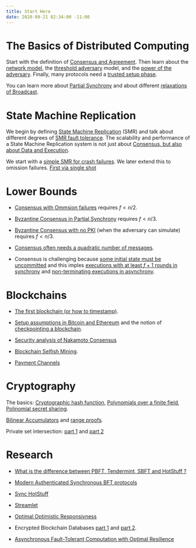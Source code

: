 ```yaml
---
title: Start Here
date: 2020-09-21 02:34:00 -11:00
---
```


# The Basics of Distributed Computing

Start with the definition of [Consensus and Agreement](https://decentralizedthoughts.github.io/2019-06-27-defining-consensus/). Then learn about the [network model](https://decentralizedthoughts.github.io/2019-06-01-2019-5-31-models/), the [threshold adversary](https://decentralizedthoughts.github.io/2019-06-17-the-threshold-adversary/) model, and the
[power of the adversary](https://decentralizedthoughts.github.io/2019-06-07-modeling-the-adversary/).
Finally, many protocols need a [trusted setup phase](https://decentralizedthoughts.github.io/2019-07-18-setup-assumptions/).

You can learn more about [Partial Synchrony](https://decentralizedthoughts.github.io/2019-09-13-flavours-of-partial-synchrony/) and about different [relaxations of Broadcast](https://decentralizedthoughts.github.io/2019-10-22-flavours-of-broadcast/).

# State Machine Replication

We begin by defining [State Machine Replication](https://decentralizedthoughts.github.io/2019-10-15-consensus-for-state-machine-replication/) (SMR) and talk about different degrees of [SMR fault tolerance](https://decentralizedthoughts.github.io/2019-10-25-flavours-of-state-machine-replication/). The scalability and performance of a State Machine Replication system is not just about [Consensus, but also about Data and Execution](https://decentralizedthoughts.github.io/2019-12-06-dce-the-three-scalability-bottlenecks-of-state-machine-replication/).

We start with a [simple SMR for crash failures](https://decentralizedthoughts.github.io/2019-11-01-primary-backup/). We later extend this to omission failures. [First via single shot](https://decentralizedthoughts.github.io/2020-09-13-synchronous-consensus-omission-faults/)

# Lower Bounds

- [Consensus with Ommsion failures](https://decentralizedthoughts.github.io/2019-11-02-primary-backup-for-2-servers-and-omission-failures-is-impossible/) requires $f<n/2$.


- [Byzantine Consensus in Partial Synchrony](https://decentralizedthoughts.github.io/2019-06-25-on-the-impossibility-of-byzantine-agreement-for-n-equals-3f-in-partial-synchrony/) requires $f<n/3$.

- [Byzantine Consensus with no PKI](https://decentralizedthoughts.github.io/2019-08-02-byzantine-agreement-is-impossible-for-$n-slash-leq-3-f$-is-the-adversary-can-easily-simulate/) (when the adversary can simulate) requires $f<n/3$.

- [Consensus often needs a quadratic number of messages](https://decentralizedthoughts.github.io/2019-08-16-byzantine-agreement-needs-quadratic-messages/).


- Consensus is challenging because [some initial state must be uncommitted](https://decentralizedthoughts.github.io/2019-12-15-consensus-model-for-FLP/) and this imples [executions with at least $f+1$ rounds in synchrony](https://decentralizedthoughts.github.io/2019-12-15-synchrony-uncommitted-lower-bound/) and [non-terminating executions in asynchrony](https://decentralizedthoughts.github.io/2019-12-15-asynchrony-uncommitted-lower-bound/).

# Blockchains

- [The first blockchain (or how to timestamp)](https://decentralizedthoughts.github.io/2020-07-05-the-first-blockchain-or-how-to-time-stamp-a-digital-document/).

- [Setup assumptions in Bitcoin and Ethereum](https://decentralizedthoughts.github.io/2019-07-18-do-bitcoin-and-ethereum-have-any-trusted-setup-assumptions/) and the notion of [checkpointing a blockchain](https://decentralizedthoughts.github.io/2019-09-13-dont-trust-checkpoint/). 

- [Security analysis of Nakamoto Consensus](https://decentralizedthoughts.github.io/2019-11-29-Analysis-Nakamoto/)


- [Blockchain Selfish Mining](https://decentralizedthoughts.github.io/2020-02-26-selfish-mining/). 

- [Payment Channels](https://decentralizedthoughts.github.io/2019-10-25-payment-channels-are-just-a-two-person-bfs-smr-systems/)

# Cryptography

The basics: [Cryptographic hash function](https://decentralizedthoughts.github.io/2020-08-28-what-is-a-cryptographic-hash-function/), [Polynomials over a finite field](https://decentralizedthoughts.github.io/2020-07-17-the-marvels-of-polynomials-over-a-field/), [Polinomial secret sharing](https://decentralizedthoughts.github.io/2020-07-17-polynomial-secret-sharing-and-the-lagrange-basis/).


[Bilinear Accumulators](https://decentralizedthoughts.github.io/2020-04-02-bilinear-accumulators-for-cryptocurrency/) and [range proofs](https://decentralizedthoughts.github.io/2020-03-03-range-proofs-from-polynomial-commitments-reexplained/).

Private set intersection: [part 1](https://decentralizedthoughts.github.io/2020-03-29-private-set-intersection-a-soft-introduction/) and [part 2](https://decentralizedthoughts.github.io/2020-07-26-private-set-intersection-2/)

# Research

- [What is the difference between PBFT, Tendermint, SBFT and HotStuff ?](https://decentralizedthoughts.github.io/2019-06-23-what-is-the-difference-between/)

- [Modern Authenticated Synchronous BFT protocols](https://decentralizedthoughts.github.io/2019-11-11-authenticated-synchronous-bft/)

- [Sync HotStuff](https://decentralizedthoughts.github.io/2019-11-12-Sync-HotStuff/)

- [Streamlet](https://decentralizedthoughts.github.io/2020-05-14-streamlet/)

- [Optimal Optimistic Responsivness](https://decentralizedthoughts.github.io/2020-06-12-optimal-optimistic-responsiveness/)

- Encrypted Blockchain Databases [part 1](https://decentralizedthoughts.github.io/2020-07-10-encrypted-blockchain-databases-part-i/) and [part 2](https://decentralizedthoughts.github.io/2020-07-10-encrypted-blockchain-databases-part-ii/).

- [Asynchronous Fault-Tolerant Computation with Optimal Resilience](https://decentralizedthoughts.github.io/2020-07-15-asynchronous-fault-tolerant-computation-with-optimal-resilience/)